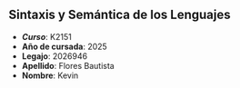 ## Sintaxis y Semántica de los Lenguajes
- ***Curso***: K2151
- **Año de cursada**: 2025
- **Legajo**: 2026946
- **Apellido**: Flores Bautista
- **Nombre**: Kevin
